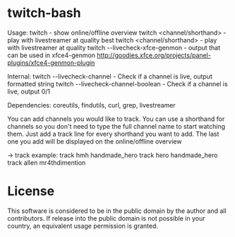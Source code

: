 # twitch-bash

Usage: twitch - show online/offline overview
       twitch <channel/shorthand> - play with livestreamer at quality best
       twitch <channel/shorthand> <quality> - play with livestreamer at quality <quality>
       twitch --livecheck-xfce-genmon - output that can be used in xfce4-genmon
       http://goodies.xfce.org/projects/panel-plugins/xfce4-genmon-plugin

Internal: twitch --livecheck-channel <channel> - Check if a channel is live, output formatted string
          twitch --livecheck-channel-boolean <channel> - Check if a channel is live, output 0/1

Dependencies: coreutils, findutils, curl, grep, livestreamer

You can add channels you would like to track. You can
use a shorthand for channels so you don't need to
type the full channel name to start watching them.
Just add a track line for every shorthand 
you want to add.
The last one you add will be displayed on the
online/offline overview

-> track <shorthand> <channel>
example: track hmh handmade_hero
         track hero handmade_hero
         track allen mr4thdimention

# License
This software is considered to be in the public domain by the author and all contributors.
If release into the public domain is not possible in your country, an equivalent usage permission is granted.
